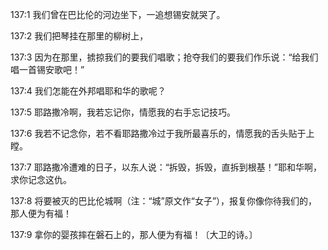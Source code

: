 <a id="1"></a>137:1  我们曾在巴比伦的河边坐下，一追想锡安就哭了。  

<a id="2"></a>137:2  我们把琴挂在那里的柳树上，  

<a id="3"></a>137:3  因为在那里，掳掠我们的要我们唱歌；抢夺我们的要我们作乐说：“给我们唱一首锡安歌吧！”  

<a id="4"></a>137:4  我们怎能在外邦唱耶和华的歌呢？  

<a id="5"></a>137:5  耶路撒冷啊，我若忘记你，情愿我的右手忘记技巧。  

<a id="6"></a>137:6  我若不记念你，若不看耶路撒冷过于我所最喜乐的，情愿我的舌头贴于上瞠。  

<a id="7"></a>137:7  耶路撒冷遭难的日子，以东人说：“拆毁，拆毁，直拆到根基！”耶和华啊，求你记念这仇。  

<a id="8"></a>137:8  将要被灭的巴比伦城啊（注：“城”原文作“女子”），报复你像你待我们的，那人便为有福！  

<a id="9"></a>137:9  拿你的婴孩摔在磐石上的，那人便为有福！〔大卫的诗。〕  
